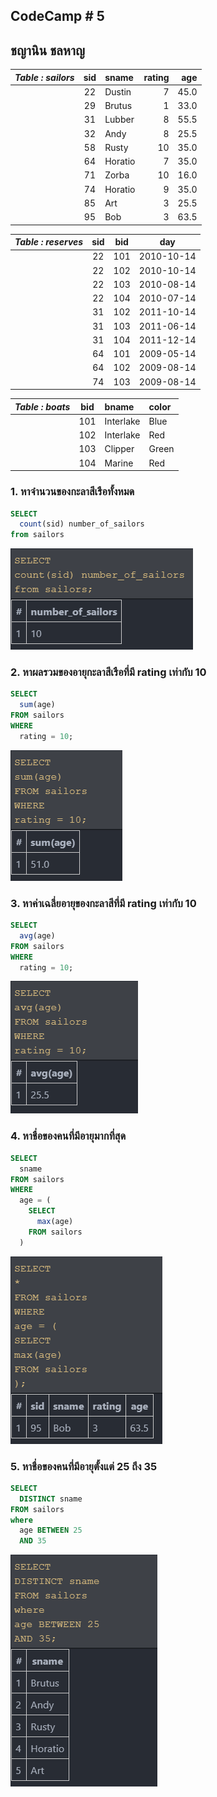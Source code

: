 ## CodeCamp # 5

## ชญานิน ชลหาญ


| ***Table : sailors*** | **sid** | **sname** | **rating** | **age** |
| --------------------- | :-----: | :-------- | ---------: | ------: |
|                       |   22    | Dustin    |          7 |    45.0 |
|                       |   29    | Brutus    |          1 |    33.0 |
|                       |   31    | Lubber    |          8 |    55.5 |
|                       |   32    | Andy      |          8 |    25.5 |
|                       |   58    | Rusty     |         10 |    35.0 |
|                       |   64    | Horatio   |          7 |    35.0 |
|                       |   71    | Zorba     |         10 |    16.0 |
|                       |   74    | Horatio   |          9 |    35.0 |
|                       |   85    | Art       |          3 |    25.5 |
|                       |   95    | Bob       |          3 |    63.5 |


| ***Table : reserves*** | **sid** | **bid** |  **day**   |
| ---------------------- | :-----: | :-----: | :--------: |
|                        |   22    |   101   | 2010-10-14 |
|                        |   22    |   102   | 2010-10-14 |
|                        |   22    |   103   | 2010-08-14 |
|                        |   22    |   104   | 2010-07-14 |
|                        |   31    |   102   | 2011-10-14 |
|                        |   31    |   103   | 2011-06-14 |
|                        |   31    |   104   | 2011-12-14 |
|                        |   64    |   101   | 2009-05-14 |
|                        |   64    |   102   | 2009-08-14 |
|                        |   74    |   103   | 2009-08-14 |


| ***Table : boats*** | **bid** | **bname** | **color** |
| ------------------- | :-----: | :-------- | :-------- |
|                     |   101   | Interlake | Blue      |
|                     |   102   | Interlake | Red       |
|                     |   103   | Clipper   | Green     |
|                     |   104   | Marine    | Red       |

### 1. หาจำนวนของกะลาสีเรือทั้งหมด

```sql
SELECT
  count(sid) number_of_sailors
from sailors
```

![aggregate1](aggregate1.png)

### 2. หาผลรวมของอายุกะลาสีเรือที่มี rating เท่ากับ 10

```sql
SELECT
  sum(age)
FROM sailors
WHERE
  rating = 10;
```

![aggregate2](aggregate2.png)

### 3. หาค่าเฉลี่ยอายุของกะลาสีที่มี rating เท่ากับ 10

```sql
SELECT
  avg(age)
FROM sailors
WHERE
  rating = 10;
```

![aggregate3](aggregate3.png)

### 4. หาชื่อของคนที่มีอายุมากที่สุด

```sql
SELECT
  sname
FROM sailors
WHERE
  age = (
    SELECT
      max(age)
    FROM sailors
  )
```

![aggregate4](aggregate4.png)

### 5. หาชื่อของคนที่มีอายุตั้งแต่ 25 ถึง 35

```sql
SELECT
  DISTINCT sname
FROM sailors
where
  age BETWEEN 25
  AND 35
```

![aggregate5](aggregate5.png)
